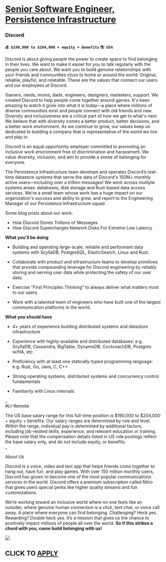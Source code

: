 # [Senior Software Engineer, Persistence Infrastructure](https://www.remotewlb.com/apply/senior-software-engineer-persistence-infrastructure-88566)  
### Discord  
#### `💰 $190,000 to $204,000 + equity + benefits` `🌎 USA`  

Discord is about giving people the power to create space to find belonging in their lives. We want to make it easier for you to talk regularly with the people you care about. We want you to build genuine relationships with your friends and communities close to home or around the world. Original, reliable, playful, and relatable. These are the values that connect our users and our employees at Discord.

Gamers, nerds, moms, dads, engineers, designers, marketers, support. We created Discord to help people come together around games. It's been amazing to watch it grow into what it is today—a place where millions of diverse communities exist and people connect with old friends and new. Diversity and inclusiveness are a critical part of how we get to what's next. We believe that with diversity comes a better product, better decisions, and a better work environment. As we continue to grow, our values keep us dedicated to building a company that is representative of the world we live and play in.

Discord is an equal opportunity employer committed to promoting an inclusive work environment free of discrimination and harassment. We value diversity, inclusion, and aim to provide a sense of belonging for everyone.

The Persistence Infrastructure team develops and operates Discord’s real-time datastore systems that serve the data of Discord's 150M+ monthly active users—including over a trillion messages! We work across multiple systems areas: databases, disk storage and Rust-based data access services. We're a small team whose work has a huge impact on our organization's success and ability to grow, and report to the Engineering Manager of our Persistence Infrastructure squad.

Some blog posts about our work:

  * How Discord Stores Trillions of Messages
  * How Discord Supercharges Network Disks For Extreme Low Latency

**What you'll be doing**

  * Building and operating large-scale, reliable and performant data systems with ScyllaDB, PostgreSQL, ElasticSearch, Linux and Rust.

  * Collaborate with product and infrastructure teams to develop primitives that provide compounding leverage for Discord engineering by reliably storing and serving user data while protecting the safety of our user data.

  * Exercise "First Principles Thinking" to always deliver what matters most to our users.

  * Work with a talented team of engineers who have built one of the largest communication platforms in the world.

**What you should have**

  * 4+ years of experience building distributed systems and datastore infrastructure

  * Experience with highly-available and distributed databases: e.g. ScyllaDB, Cassandra, BigTable, DynamoDB, CockroachDB, Postgres w/HA, etc.

  * Proficiency with at least one statically-typed programming language: e.g. Rust, Go, Java, C, C++

  * Strong operating systems, distributed systems and concurrency control fundamentals

  * Familiarity with Linux internals

_  
#LI-Remote  
  
The US base salary range for this full-time position is $190,000 to $204,000 + equity + benefits. Our salary ranges are determined by role and level. Within the range, individual pay is determined by additional factors, including job-related skills, experience, and relevant education or training. Please note that the compensation details listed in US role postings reflect the base salary only, and do not include equity, or benefits.  
_

About Us

Discord is a voice, video and text app that helps friends come together to hang out, have fun, and play games. With over 150 million monthly users, Discord has grown to become one of the most popular communications services in the world. Discord offers a premium subscription called Nitro that gives users special perks like higher quality streams and fun customizations.

We’re working toward an inclusive world where no one feels like an outsider, where genuine human connection is a click, text chat, or voice call away. A place where everyone can find belonging. Challenging? Heck yes. Rewarding? Double heck yes. It’s a mission that gives us the chance to positively impact millions of people all over the world. **So if this strikes a chord with you, come build belonging with us!**

![](https://remotive.com/job/track/1903979/blank.gif?source=public_api)  
## CLICK TO [APPLY](https://www.remotewlb.com/apply/senior-software-engineer-persistence-infrastructure-88566)

